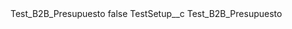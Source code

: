 <?xml version="1.0" encoding="UTF-8"?>
<CustomMetadata xmlns="http://soap.sforce.com/2006/04/metadata" xmlns:xsi="http://www.w3.org/2001/XMLSchema-instance" xmlns:xsd="http://www.w3.org/2001/XMLSchema">
    <label>Test_B2B_Presupuesto</label>
    <protected>false</protected>
    <values>
        <field>TestSetup__c</field>
        <value xsi:type="xsd:string">Test_B2B_Presupuesto</value>
    </values>
</CustomMetadata>
